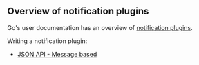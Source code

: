 ## Overview of notification plugins

Go's user documentation has an overview of [notification plugins](http://www.go.cd/documentation/user/current/extension_points/notification_extension.html).

Writing a notification plugin:
* [JSON API - Message based](json_message_based_notification_extension.md)
